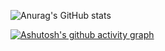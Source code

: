 ![Anurag's GitHub stats](https://github-readme-stats.vercel.app/api?username=smallcjy&show_icons=true&theme=transparent) 

[![Ashutosh's github activity graph](https://github-readme-activity-graph.vercel.app/graph?username=smallcjy&theme=dracula)](https://github.com/ashutosh00710/github-readme-activity-graph)

